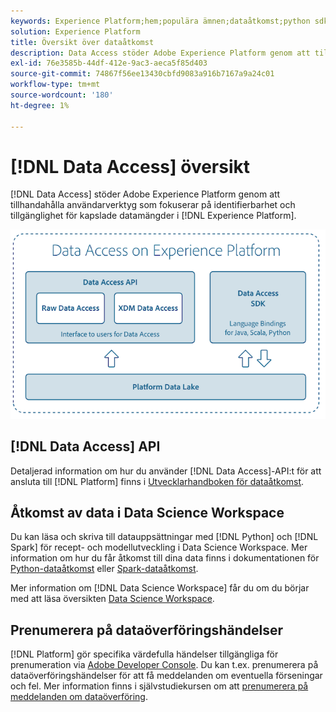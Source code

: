 ```yaml
---
keywords: Experience Platform;hem;populära ämnen;dataåtkomst;python sdk;spark sdk;data access api
solution: Experience Platform
title: Översikt över dataåtkomst
description: Data Access stöder Adobe Experience Platform genom att tillhandahålla användarverktyg som fokuserar på att upptäcka och tillgängliggöra inkapslade plattformsdatauppsättningar.
exl-id: 76e3585b-44df-412e-9ac3-aeca5f85d403
source-git-commit: 74867f56ee13430cbfd9083a916b7167a9a24c01
workflow-type: tm+mt
source-wordcount: '180'
ht-degree: 1%

---
```


# [!DNL Data Access] översikt

[!DNL Data Access] stöder Adobe Experience Platform genom att tillhandahålla användarverktyg som fokuserar på identifierbarhet och tillgänglighet för kapslade datamängder i [!DNL Experience Platform].

![Dataåtkomst på Experience Platform](images/Data_Access_Experience_Platform.png)

## [!DNL Data Access] API

Detaljerad information om hur du använder [!DNL Data Access]-API:t för att ansluta till [!DNL Platform] finns i [Utvecklarhandboken för dataåtkomst](api.md).

## Åtkomst av data i Data Science Workspace

Du kan läsa och skriva till datauppsättningar med [!DNL Python] och [!DNL Spark] för recept- och modellutveckling i Data Science Workspace. Mer information om hur du får åtkomst till dina data finns i dokumentationen för [Python-dataåtkomst](../data-science-workspace/authoring/python.md) eller [Spark-dataåtkomst](../data-science-workspace/authoring/spark.md).

Mer information om [!DNL Data Science Workspace] får du om du börjar med att läsa översikten [Data Science Workspace](../data-science-workspace/home.md).

## Prenumerera på dataöverföringshändelser

[!DNL Platform] gör specifika värdefulla händelser tillgängliga för prenumeration via [Adobe Developer Console](https://www.adobe.com/go/devs_console_ui). Du kan t.ex. prenumerera på dataöverföringshändelser för att få meddelanden om eventuella förseningar och fel. Mer information finns i självstudiekursen om att [prenumerera på meddelanden om dataöverföring](../ingestion/quality/subscribe-events.md).
